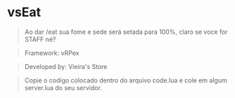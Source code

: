 # vsEat

> Ao dar /eat sua fome e sede será setada para 100%, claro se voce for STAFF né?

> Framework: vRPex

> Developed by: Vieira's Store

> Copie o codigo colocado dentro do arquivo code.lua e cole em algum server.lua do seu servidor.
